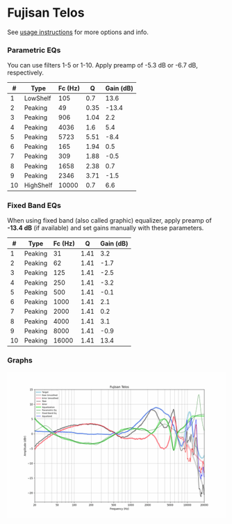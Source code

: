 # Fujisan Telos
See [usage instructions](https://github.com/jaakkopasanen/AutoEq#usage) for more options and info.

### Parametric EQs
You can use filters 1-5 or 1-10. Apply preamp of -5.3 dB or -6.7 dB, respectively.

|   # | Type      |   Fc (Hz) |    Q |   Gain (dB) |
|-----|-----------|-----------|------|-------------|
|   1 | LowShelf  |       105 | 0.7  |        13.6 |
|   2 | Peaking   |        49 | 0.35 |       -13.4 |
|   3 | Peaking   |       906 | 1.04 |         2.2 |
|   4 | Peaking   |      4036 | 1.6  |         5.4 |
|   5 | Peaking   |      5723 | 5.51 |        -8.4 |
|   6 | Peaking   |       165 | 1.94 |         0.5 |
|   7 | Peaking   |       309 | 1.88 |        -0.5 |
|   8 | Peaking   |      1658 | 2.38 |         0.7 |
|   9 | Peaking   |      2346 | 3.71 |        -1.5 |
|  10 | HighShelf |     10000 | 0.7  |         6.6 |

### Fixed Band EQs
When using fixed band (also called graphic) equalizer, apply preamp of **-13.4 dB** (if available) and set gains manually with these parameters.

|   # | Type    |   Fc (Hz) |    Q |   Gain (dB) |
|-----|---------|-----------|------|-------------|
|   1 | Peaking |        31 | 1.41 |         3.2 |
|   2 | Peaking |        62 | 1.41 |        -1.7 |
|   3 | Peaking |       125 | 1.41 |        -2.5 |
|   4 | Peaking |       250 | 1.41 |        -3.2 |
|   5 | Peaking |       500 | 1.41 |        -0.1 |
|   6 | Peaking |      1000 | 1.41 |         2.1 |
|   7 | Peaking |      2000 | 1.41 |         0.2 |
|   8 | Peaking |      4000 | 1.41 |         3.1 |
|   9 | Peaking |      8000 | 1.41 |        -0.9 |
|  10 | Peaking |     16000 | 1.41 |        13.4 |

### Graphs
![](./Fujisan%20Telos.png)
